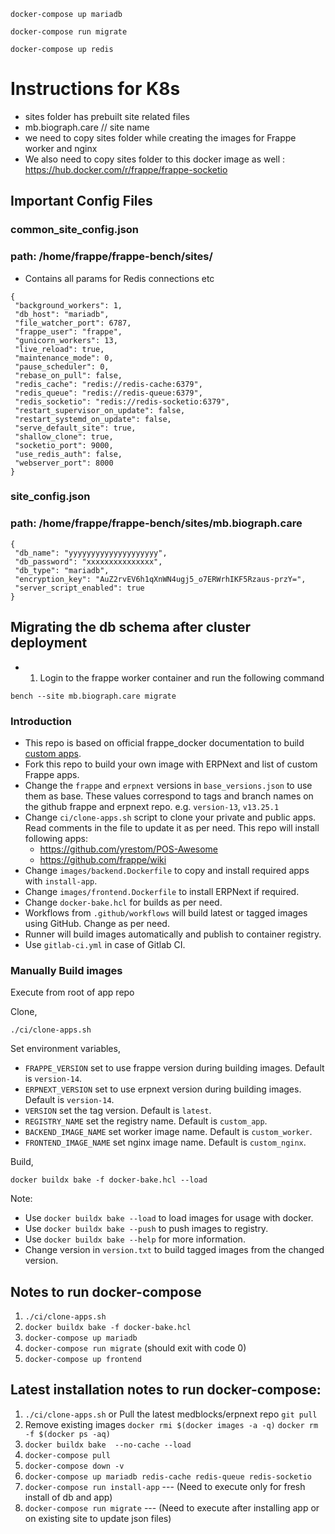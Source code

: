 

```
docker-compose up mariadb
```

```
docker-compose run migrate
```

```
docker-compose up redis
```
# Instructions for K8s

- sites folder has prebuilt site related files
- mb.biograph.care // site name
- we need to copy sites folder while creating the images for Frappe worker and nginx 
- We also need to copy sites folder to this docker image as well : https://hub.docker.com/r/frappe/frappe-socketio

## Important Config Files

### common_site_config.json
### path: /home/frappe/frappe-bench/sites/

- Contains all params for Redis connections etc

```
{
 "background_workers": 1,
 "db_host": "mariadb",
 "file_watcher_port": 6787,
 "frappe_user": "frappe",
 "gunicorn_workers": 13,
 "live_reload": true,
 "maintenance_mode": 0,
 "pause_scheduler": 0,
 "rebase_on_pull": false,
 "redis_cache": "redis://redis-cache:6379",
 "redis_queue": "redis://redis-queue:6379",
 "redis_socketio": "redis://redis-socketio:6379",
 "restart_supervisor_on_update": false,
 "restart_systemd_on_update": false,
 "serve_default_site": true,
 "shallow_clone": true,
 "socketio_port": 9000,
 "use_redis_auth": false,
 "webserver_port": 8000
} 

```


### site_config.json
### path: /home/frappe/frappe-bench/sites/mb.biograph.care

```
{
 "db_name": "yyyyyyyyyyyyyyyyyyyy",
 "db_password": "xxxxxxxxxxxxxxx",
 "db_type": "mariadb",
 "encryption_key": "AuZ2rvEV6h1qXnWN4ugj5_o7ERWrhIKF5Rzaus-przY=",
 "server_script_enabled": true
}
 ```

## Migrating the db schema after cluster deployment

- 1. Login to the frappe worker container and run the following command

```
bench --site mb.biograph.care migrate
```

### Introduction

- This repo is based on official frappe_docker documentation to build [custom apps](https://github.com/frappe/frappe_docker/blob/main/custom_app/README.md).
- Fork this repo to build your own image with ERPNext and list of custom Frappe apps.
- Change the `frappe` and `erpnext` versions in `base_versions.json` to use them as base. These values correspond to tags and branch names on the github frappe and erpnext repo. e.g. `version-13`, `v13.25.1`
- Change `ci/clone-apps.sh` script to clone your private and public apps. Read comments in the file to update it as per need. This repo will install following apps:
  - https://github.com/yrestom/POS-Awesome
  - https://github.com/frappe/wiki
- Change `images/backend.Dockerfile` to copy and install required apps with `install-app`.
- Change `images/frontend.Dockerfile` to install ERPNext if required.
- Change `docker-bake.hcl` for builds as per need.
- Workflows from `.github/workflows` will build latest or tagged images using GitHub. Change as per need.
- Runner will build images automatically and publish to container registry.
- Use `gitlab-ci.yml` in case of Gitlab CI.

### Manually Build images

Execute from root of app repo

Clone,

```shell
./ci/clone-apps.sh
```

Set environment variables,

- `FRAPPE_VERSION` set to use frappe version during building images. Default is `version-14`.
- `ERPNEXT_VERSION` set to use erpnext version during building images. Default is `version-14`.
- `VERSION` set the tag version. Default is `latest`.
- `REGISTRY_NAME` set the registry name. Default is `custom_app`.
- `BACKEND_IMAGE_NAME` set worker image name. Default is `custom_worker`.
- `FRONTEND_IMAGE_NAME` set nginx image name. Default is `custom_nginx`.

Build,

```shell
docker buildx bake -f docker-bake.hcl --load
```

Note:

- Use `docker buildx bake --load` to load images for usage with docker.
- Use `docker buildx bake --push` to push images to registry.
- Use `docker buildx bake --help` for more information.
- Change version in `version.txt` to build tagged images from the changed version.

## Notes to run docker-compose

1. `./ci/clone-apps.sh`
2. `docker buildx bake -f docker-bake.hcl`
1. `docker-compose up mariadb`
2. `docker-compose run migrate` (should exit with code 0)
3. `docker-compose up frontend`

## Latest installation notes to run docker-compose:

1. `./ci/clone-apps.sh` or Pull the latest medblocks/erpnext repo `git pull`
2.  Remove existing images `docker rmi $(docker images -a -q)` `docker rm -f $(docker ps -aq)`
3. `docker buildx bake  --no-cache --load`
4. `docker-compose pull`
5. `docker-compose down -v`
6. `docker-compose up mariadb redis-cache redis-queue redis-socketio`
7. `docker-compose run install-app`  --- (Need to execute only for fresh install of db and app)
8. `docker-compose run migrate` --- (Need to execute after installing app or on existing site to update json files)



